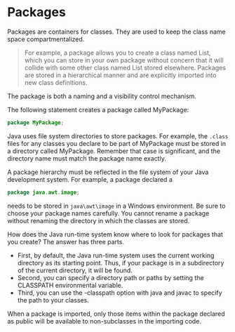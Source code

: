 # Packages
Packages are containers for classes. They are used to keep the class name space compartmentalized.
>For example, a package allows you to create a class named List, which you can store in your own package without concern that it will collide with some other class named List stored elsewhere. Packages are stored in a hierarchical
manner and are explicitly imported into new class definitions.

The package is both a naming and a visibility control mechanism.

The following statement creates a package called MyPackage: 
```java
package MyPackage;
```
Java uses file system directories to store packages. For example, the `.class` files for any classes you declare to be part of MyPackage must be stored in a directory called MyPackage. Remember that case is significant, and the directory
name must match the package name exactly.

A package hierarchy must be reflected in the file system of your Java development system.
For example, a package declared a
```java
package java.awt.image;
```
needs to be stored in `java\awt\image` in a Windows environment. Be sure to choose your package names carefully.
You cannot rename a package without renaming the directory in which the classes are stored.

How does the Java run-time system know where to look for packages that you create? The answer has three parts.
- First, by default, the Java run-time system uses the current working directory as its starting point.
Thus, if your package is in a subdirectory of the current directory, it will be found.
- Second, you can specify a directory path or paths by setting the CLASSPATH environmental variable.
- Third, you can use the -classpath option with java and javac to specify the path to your classes.

When a package is imported, only those items within the package declared as public will be available to non-subclasses in the importing code.

